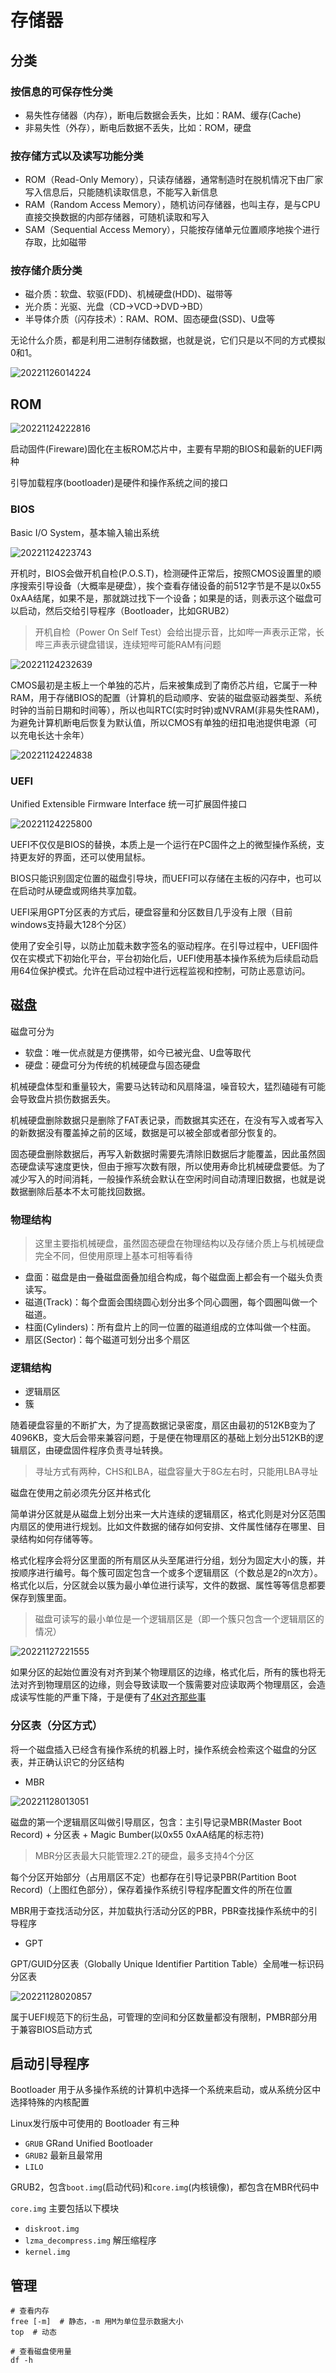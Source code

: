# 存储器

## 分类

### 按信息的可保存性分类

- 易失性存储器（内存），断电后数据会丢失，比如：RAM、缓存(Cache)
- 非易失性（外存），断电后数据不丢失，比如：ROM，硬盘

### 按存储方式以及读写功能分类

- ROM（Read-Only Memory），只读存储器，通常制造时在脱机情况下由厂家写入信息后，只能随机读取信息，不能写入新信息
- RAM（Random Access Memory），随机访问存储器，也叫主存，是与CPU直接交换数据的内部存储器，可随机读取和写入
- SAM（Sequential Access Memory），只能按存储单元位置顺序地挨个进行存取，比如磁带

### 按存储介质分类

- 磁介质：软盘、软驱(FDD)、机械硬盘(HDD)、磁带等
- 光介质：光驱、光盘（CD->VCD->DVD->BD）
- 半导体介质（闪存技术）：RAM、ROM、固态硬盘(SSD)、U盘等

无论什么介质，都是利用二进制存储数据，也就是说，它们只是以不同的方式模拟0和1。

![20221126014224](http://image.zuoright.com/20221126014224.png)

## ROM

![20221124222816](http://image.zuoright.com/20221124222816.png)

启动固件(Fireware)固化在主板ROM芯片中，主要有早期的BIOS和最新的UEFI两种

引导加载程序(bootloader)是硬件和操作系统之间的接口

### BIOS

Basic I/O System，基本输入输出系统

![20221124223743](http://image.zuoright.com/20221124223743.png)

开机时，BIOS会做开机自检(P.O.S.T)，检测硬件正常后，按照CMOS设置里的顺序搜索引导设备（大概率是硬盘），挨个查看存储设备的前512字节是不是以0x55 0xAA结尾，如果不是，那就跳过找下一个设备；如果是的话，则表示这个磁盘可以启动，然后交给引导程序（Bootloader，比如GRUB2）

> 开机自检（Power On Self Test）会给出提示音，比如哔一声表示正常，长哔三声表示键盘错误，连续短哔可能RAM有问题

![20221124232639](http://image.zuoright.com/20221124232639.png)

CMOS最初是主板上一个单独的芯片，后来被集成到了南侨芯片组，它属于一种RAM，用于存储BIOS的配置（计算机的启动顺序、安装的磁盘驱动器类型、系统时钟的当前日期和时间等），所以也叫RTC(实时时钟)或NVRAM(非易失性RAM)，为避免计算机断电后恢复为默认值，所以CMOS有单独的纽扣电池提供电源（可以充电长达十余年）

![20221124224838](http://image.zuoright.com/20221124224838.png)

### UEFI

Unified Extensible Firmware Interface 统一可扩展固件接口

![20221124225800](http://image.zuoright.com/20221124225800.png)

UEFI不仅仅是BIOS的替换，本质上是一个运行在PC固件之上的微型操作系统，支持更友好的界面，还可以使用鼠标。

BIOS只能识别固定位置的磁盘引导块，而UEFI可以存储在主板的闪存中，也可以在启动时从硬盘或网络共享加载。

UEFI采用GPT分区表的方式后，硬盘容量和分区数目几乎没有上限（目前windows支持最大128个分区）

使用了安全引导，以防止加载未数字签名的驱动程序。在引导过程中，UEFI固件仅在实模式下初始化平台，平台初始化后，UEFI使用基本操作系统为后续启动启用64位保护模式。允许在启动过程中进行远程监视和控制，可防止恶意访问。

## 磁盘

磁盘可分为

- 软盘：唯一优点就是方便携带，如今已被光盘、U盘等取代
- 硬盘：硬盘可分为传统的机械硬盘与固态硬盘

机械硬盘体型和重量较大，需要马达转动和风扇降温，噪音较大，猛烈磕碰有可能会导致盘片损伤数据丢失。

机械硬盘删除数据只是删除了FAT表记录，而数据其实还在，在没有写入或者写入的新数据没有覆盖掉之前的区域，数据是可以被全部或者部分恢复的。

固态硬盘删除数据后，再写入新数据时需要先清除旧数据后才能覆盖，因此虽然固态硬盘读写速度更快，但由于擦写次数有限，所以使用寿命比机械硬盘要低。为了减少写入的时间消耗，一般操作系统会默认在空闲时间自动清理旧数据，也就是说数据删除后基本不太可能找回数据。

### 物理结构

> 这里主要指机械硬盘，虽然固态硬盘在物理结构以及存储介质上与机械硬盘完全不同，但使用原理上基本可相等看待

- 盘面：磁盘是由一叠磁盘面叠加组合构成，每个磁盘面上都会有一个磁头负责读写。
- 磁道(Track)：每个盘面会围绕圆心划分出多个同心圆圈，每个圆圈叫做一个磁道。
- 柱面(Cylinders)：所有盘片上的同一位置的磁道组成的立体叫做一个柱面。
- 扇区(Sector)：每个磁道可划分出多个扇区

### 逻辑结构

- 逻辑扇区
- 簇

随着硬盘容量的不断扩大，为了提高数据记录密度，扇区由最初的512KB变为了4096KB，变大后会带来兼容问题，于是便在物理扇区的基础上划分出512KB的逻辑扇区，由硬盘固件程序负责寻址转换。

> 寻址方式有两种，CHS和LBA，磁盘容量大于8G左右时，只能用LBA寻址

磁盘在使用之前必须先分区并格式化

简单讲分区就是从磁盘上划分出来一大片连续的逻辑扇区，格式化则是对分区范围内扇区的使用进行规划。比如文件数据的储存如何安排、文件属性储存在哪里、目录结构如何存储等等。

格式化程序会将分区里面的所有扇区从头至尾进行分组，划分为固定大小的簇，并按顺序进行编号。每个簇可固定包含一个或多个逻辑扇区（个数总是2的n次方）。格式化以后，分区就会以簇为最小单位进行读写，文件的数据、属性等等信息都要保存到簇里面。

> 磁盘可读写的最小单位是一个逻辑扇区是（即一个簇只包含一个逻辑扇区的情况）

![20221127221555](http://image.zuoright.com/20221127221555.png)

如果分区的起始位置没有对齐到某个物理扇区的边缘，格式化后，所有的簇也将无法对齐到物理扇区的边缘，则会导致读取一个簇需要对应读取两个物理扇区，会造成读写性能的严重下降，于是便有了[4K对齐那些事](https://www.diskgenius.cn/exp/about-4k-alignment.php)

### 分区表（分区方式）

将一个磁盘插入已经含有操作系统的机器上时，操作系统会检索这个磁盘的分区表，并正确认识它的分区结构

- MBR

![20221128013051](http://image.zuoright.com/20221128013051.png)

磁盘的第一个逻辑扇区叫做引导扇区，包含：主引导记录MBR(Master Boot Record) + 分区表 + Magic Bumber(以0x55 0xAA结尾的标志符)

> MBR分区表最大只能管理2.2T的硬盘，最多支持4个分区

每个分区开始部分（占用扇区不定）也都存在引导记录PBR(Partition Boot Record)（上图红色部分），保存着操作系统引导程序配置文件的所在位置

MBR用于查找活动分区，并加载执行活动分区的PBR，PBR查找操作系统中的引导程序

- GPT

GPT/GUID分区表（Globally Unique Identifier Partition Table）全局唯一标识码分区表

![20221128020857](http://image.zuoright.com/20221128020857.png)

属于UEFI规范下的衍生品，可管理的空间和分区数量都没有限制，PMBR部分用于兼容BIOS启动方式

## 启动引导程序

Bootloader 用于从多操作系统的计算机中选择一个系统来启动，或从系统分区中选择特殊的内核配置

Linux发行版中可使用的 Bootloader 有三种

- `GRUB` GRand Unified Bootloader
- `GRUB2` 最新且最常用
- `LILO`

GRUB2，包含`boot.img`(启动代码)和`core.img`(内核镜像)，都包含在MBR代码中

`core.img` 主要包括以下模块

- `diskroot.img`
- `lzma_decompress.img` 解压缩程序
- `kernel.img`

## 管理

```shell
# 查看内存
free [-m]  # 静态，-m 用M为单位显示数据大小
top  # 动态

# 查看磁盘使用量
df -h
```
